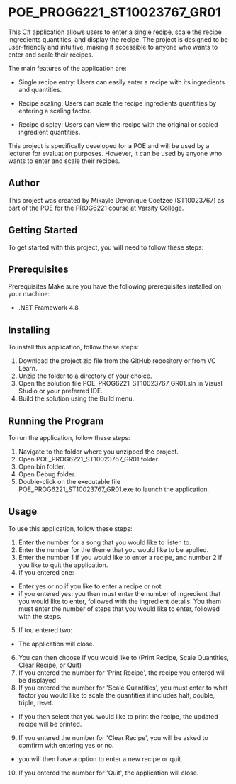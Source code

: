 # POE_PROG6221_ST10023767_GR01

This C# application allows users to enter a single recipe, scale the recipe ingredients quantities, and display the recipe. The project is designed to be user-friendly and intuitive, making it accessible to anyone who wants to enter and scale their recipes.

The main features of the application are:

- Single recipe entry: Users can easily enter a recipe with its ingredients and quantities.

- Recipe scaling: Users can scale the recipe ingredients quantities by entering a scaling factor.

- Recipe display: Users can view the recipe with the original or scaled ingredient quantities.

This project is specifically developed for a POE and will be used by a lecturer for evaluation purposes. However, it can be used by anyone who wants to enter and scale their recipes.

## Author

This project was created by Mikayle Devonique Coetzee (ST10023767) as part of the POE for the PROG6221 course at Varsity College.

## Getting Started

To get started with this project, you will need to follow these steps:

## Prerequisites

Prerequisites
Make sure you have the following prerequisites installed on your machine:

- .NET Framework 4.8

## Installing

To install this application, follow these steps:

1. Download the project zip file from the GitHub repository or from VC Learn.
2. Unzip the folder to a directory of your choice.
3. Open the solution file POE_PROG6221_ST10023767_GR01.sln in Visual Studio or your preferred IDE.
4. Build the solution using the Build menu.

## Running the Program

To run the application, follow these steps:

1. Navigate to the folder where you unzipped the project.
2. Open POE_PROG6221_ST10023767_GR01 folder.
3. Open bin folder.
4. Open Debug folder.
5. Double-click on the executable file POE_PROG6221_ST10023767_GR01.exe to launch the application.

## Usage

To use this application, follow these steps:

1. Enter the number for a song that you would like to listen to.
2. Enter the number for the theme that you would like to be applied.
3. Enter the number 1 if you would like to enter a recipe, and number 2 if you like to quit the application.
4. If you entered one:
- Enter yes or no if you like to enter a recipe or not.
- if you entered yes: you then must enter the number of ingredient that you would like to enter, followed with the ingredient details. You them must enter the number of steps that you would like to enter, followed with the steps.
5. If tou entered two: 
- The application will close.
6. You can then choose if you would like to (Print Recipe, Scale Quantities, Clear Recipe, or Quit)
7. If you entered the number for 'Print Recipe', the recipe you entered will be displayed 
8. If you entered the number for 'Scale Quantities', you must enter to what factor you would like to scale the quantities it includes half, double, triple, reset. 
- If you then select that you would like to print the recipe, the updated recipe will be printed. 
9. If you entered the number for 'Clear Recipe', you will be asked to comfirm with entering yes or no. 
- you will then have a option to enter a new recipe or quit. 
10. If you entered the number for 'Quit', the application will close. 

